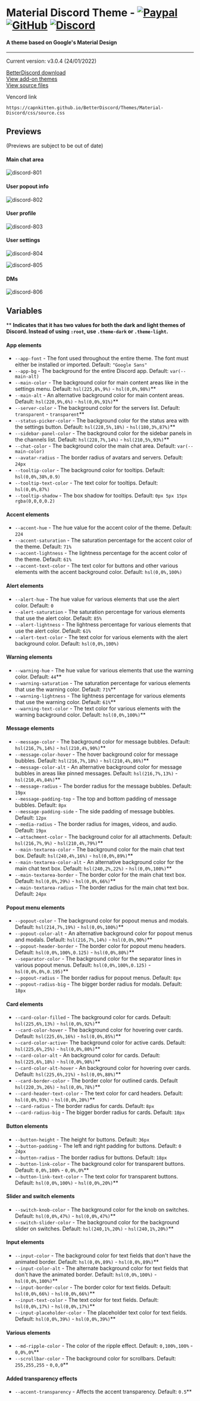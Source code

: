 # Material Discord Theme - [![Paypal][paypal-logo]][paypal-url] [![GitHub][github-logo]][github-url] [![Discord][discord-logo]][discord-url]
#### A theme based on Google's Material Design
<hr>

Current version: v3.0.4 (24/01/2022)

[BetterDiscord download](https://betterdiscord.app/theme/MaterialDiscord)
<br>
[View add-on themes](https://github.com/CapnKitten/BetterDiscord/tree/master/Themes/Material-Discord/css/addons)
<br>
[View source files](https://github.com/CapnKitten/BetterDiscord/tree/master/Themes/Material-Discord)

Vencord link
```
https://capnkitten.github.io/BetterDiscord/Themes/Material-Discord/css/source.css
```

## Previews

(Previews are subject to be out of date)

#### Main chat area

![discord-801](https://github.com/user-attachments/assets/11b835a5-01ee-45fc-9bb5-827950d0e8a5)

#### User popout info

![discord-802](https://github.com/user-attachments/assets/90fbb99b-49cc-45c1-866f-d94f33ad32dd)

#### User profile

![discord-803](https://github.com/user-attachments/assets/34f16046-8f61-49da-b0ee-f34c68896931)

#### User settings

![discord-804](https://github.com/user-attachments/assets/6fb817ef-4bdb-4d44-9d8b-770b08a51721)

![discord-805](https://github.com/user-attachments/assets/7243e737-9aab-4a94-9cac-41ab20515008)

#### DMs

![discord-806](https://github.com/user-attachments/assets/a5e24ed7-f41e-4076-99f6-071d34d662f6)

## Variables

** **Indicates that it has two values for both the dark and light themes of Discord. Instead of using `:root`, use `.theme-dark` or `.theme-light`.**

#### App elements
 - `--app-font` - The font used throughout the entire theme. The font must either be installed or imported. Default: `"Google Sans"`
 - `--app-bg` - The background for the entire Discord app. Default: `var(--main-alt)`
 - `--main-color` - The background color for main content areas like in the settings menu. Default: `hsl(225,8%,9%)` - `hsl(0,0%,98%)`**
 - `--main-alt` - An alternative background color for main content areas. Default: `hsl(220,9%,6%)` - `hsl(0,0%,91%)`**
 - `--server-color` - The background color for the servers list. Default: `transparent` - `transparent`**
 - `--status-picker-color` - The background color for the status area with the settings button. Default: `hsl(228,5%,18%)` - `hsl(180,3%,87%)`**
 - `--sidebar-panel-color` - The background color for the sidebar panels in the channels list. Default: `hsl(228,7%,14%)` - `hsl(210,5%,93%)`**
 - `--chat-color` - The background color the main chat area. Default: `var(--main-color)`
 - `--avatar-radius` - The border radius of avatars and servers. Default: `24px`
 - `--tooltip-color` - The background color for tooltips. Default: `hsl(0,0%,38%,0.9)`
 - `--tooltip-text-color` - The text color for tooltips. Default: `hsl(0,0%,87%)`
 - `--tooltip-shadow` - The box shadow for tooltips. Default: `0px 5px 15px rgba(0,0,0,0.2)`

#### Accent elements
 - `--accent-hue` - The hue value for the accent color of the theme. Default: `224`
 - `--accent-saturation` - The saturation percentage for the accent color of the theme. Default: `71%`
 - `--accent-lightness` - The lightness percentage for the accent color of the theme. Default: `61%`
 - `--accent-text-color` - The text color for buttons and other various elements with the accent background color. Default: `hsl(0,0%,100%)`

#### Alert elements
 - `--alert-hue` - The hue value for various elements that use the alert color. Default: `0`
 - `--alert-saturation` - The saturation percentage for various elements that use the alert color. Default: `85%`
 - `--alert-lightness` - The lightness percentage for various elements that use the alert color. Default: `61%`
 - `--alert-text-color` - The text color for various elements with the alert background color. Default: `hsl(0,0%,100%)`

#### Warning elements
 - `--warning-hue` - The hue value for various elements that use the warning color. Default: `44`**
 - `--warning-saturation` - The saturation percentage for various elements that use the warning color. Default: `71%`**
 - `--warning-lightness` - The lightness percentage for various elements that use the warning color. Default: `61%`**
 - `--warning-text-color` - The text color for various elements with the warning background color. Default: `hsl(0,0%,100%)`**

#### Message elements
 - `--message-color` - The background color for message bubbles. Default: `hsl(216,7%,14%)` - `hsl(210,4%,90%)`**
 - `--message-color-hover` - The hover background color for message bubbles. Default: `hsl(216,7%,18%)` - `hsl(210,4%,86%)`**
 - `--message-color-alt` - An alternative background color for message bubbles in areas like pinned messages. Default: `hsl(216,7%,13%)` - `hsl(210,4%,84%)`**
 - `--message-radius` - The border radius for the message bubbles. Default: `19px`
 - `--message-padding-top` - The top and bottom padding of message bubbles. Default: `8px`
 - `--message-padding-side` - The side padding of message bubbles. Default: `12px`
 - `--media-radius` - The border radius for images, videos, and audio. Default: `19px`
 - `--attachment-color` - The background color for all attachments. Default: `hsl(216,7%,9%)` - `hsl(210,4%,79%)`**
 - `--main-textarea-color` - The background color for the main chat text box. Default: `hsl(240,4%,16%)` - `hsl(0,0%,89%)`**
 - `--main-textarea-color-alt` - An alternative background color for the main chat text box. Default: `hsl(240,2%,22%)` - `hsl(0,0%,100%)`**
 - `--main-textarea-border` - The border color for the main chat text box. Default: `hsl(0,0%,29%)` - `hsl(0,0%,66%)`**
 - `--main-textarea-radius` - The border radius for the main chat text box. Default: `24px`

#### Popout menu elements
 - `--popout-color` - The background color for popout menus and modals. Default: `hsl(214,7%,19%)` - `hsl(0,0%,100%)`**
 - `--popout-color-alt` - An alternative background color for popout menus and modals. Default: `hsl(216,7%,14%)` - `hsl(0,0%,90%)`**
 - `--popout-header-border` - The border color for popout menu headers. Default: `hsl(0,0%,100%,0.125)` - `hsl(0,0%,80%)`**
 - `--separator-color` - The background color for the separator lines in various popout menus. Default: `hsl(0,0%,100%,0.125)` - `hsl(0,0%,0%,0.195)`**
 - `--popout-radius` - The border radius for popout menus. Default: `8px`
 - `--popout-radius-big` - The bigger border radius for modals. Default: `18px`

#### Card elements
 - `--card-color-filled` - The background color for cards. Default: `hsl(225,6%,13%)` - `hsl(0,0%,92%)`**
 - `--card-color-hover` - The background color for hovering over cards. Default: `hsl(225,6%,16%)` - `hsl(0,0%,85%)`**
 - `--card-color-active`- The background color for active cards. Default: `hsl(225,6%,25%)` - `hsl(0,0%,80%)`**
 - `--card-color-alt` - An background color for cards. Default: `hsl(225,6%,18%)` - `hsl(0,0%,98%)`**
 - `--card-color-alt-hover` - An background color for hovering over cards. Default: `hsl(225,6%,21%)` - `hsl(0,0%,88%)`**
 - `--card-border-color` - The border color for outlined cards. Default `hsl(220,3%,26%)` - `hsl(0,0%,78%)`**
 - `--card-header-text-color` - The text color for card headers. Default: `hsl(0,0%,93%)` - `hsl(0,0%,20%)`**
 - `--card-radius` - The border radius for cards. Default: `8px`
 - `--card-radius-big` - The bigger border radius for cards. Default: `18px`

#### Button elements
 - `--button-height` - The height for buttons. Default: `36px`
 - `--button-padding` - The left and right padding for buttons. Default: `0 24px`
 - `--button-radius` - The border radius for buttons. Default: `18px`
 - `--button-link-color` - The background color for transparent buttons. Default: `0,0%,100%` - `0,0%,0%`**
 - `--button-link-text-color` - The text color for transparent buttons. Default: `hsl(0,0%,100%)` - `hsl(0,0%,20%)`**

#### Slider and switch elements
 - `--switch-knob-color` - The background color for the knob on switches. Default: `hsl(0,0%,47%)` - `hsl(0,0%,47%)`**
 - `--switch-slider-color` - The background color for the background slider on switches. Default: `hsl(240,1%,20%)` - `hsl(240,1%,20%)`**

#### Input elements
 - `--input-color` - The background color for text fields that don't have the animated border. Default: `hsl(0,0%,89%)` - `hsl(0,0%,89%)`**
 - `--input-color-alt` - The alternate background color for text fields that don't have the animated border. Default: `hsl(0,0%,100%)` - `hsl(0,0%,100%)`**
 - `--input-border-color` - The border color for text fields. Default: `hsl(0,0%,66%)` - `hsl(0,0%,66%)`**
 - `--input-text-color` - The text color for text fields. Default: `hsl(0,0%,17%)` - `hsl(0,0%,17%)`**
 - `--input-placeholder-color` - The placeholder text color for text fields. Default: `hsl(0,0%,39%)` - `hsl(0,0%,39%)`**

#### Various elements
 - `--md-ripple-color` - The color of the ripple effect. Default: `0,100%,100%` - `0,0%,0%`**
 - `--scrollbar-color` - The background color for scrollbars. Default: `255,255,255` - `0,0,0`**

#### Added transparency effects
 - `--accent-transparency` - Affects the accent transparency. Default: `0.5`**

[paypal-logo]: https://img.shields.io/static/v1?label=PayPal&message=Donate&style=flat&logo=paypal&color=blue
[paypal-url]: https://paypal.me/capnkitten

[github-logo]: https://img.shields.io/static/v1?label=GitHub&message=Sponsor&style=flat&logo=github&color=black
[github-url]: https://github.com/sponsors/CapnKitten

[discord-logo]: https://img.shields.io/static/v1?label=Discord&message=Server&style=flat&logo=discord&color=blue
[discord-url]: https://discord.gg/jzJkA6Z
